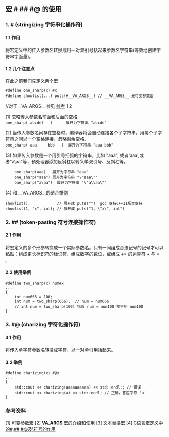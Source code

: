 ## 宏 # ## #@ 的使用 ##
### 1. # (stringizing 字符串化操作符) ###
#### 1.1 作用 ####
  将宏定义中的传入参数名转换成用一对双引号括起来参数名字符串(等效地创建字符串字面量)。

#### 1.2 几个注意点 ####
在此之前我们先定义两个宏

```
#define one_sharp(x) #x
#define showlist(...) puts(#__VA_ARGS__) // __VA_ARGS__ 是可变参数宏
```
//对于__VA_ARGS__ 参见  [参考](#参考资料) 1 2

(1) 忽略传入参数名前面和后面的空格.  
`one_sharp( abcdef   )      展开为字符串 "abcde"`  

(2) 当传入参数名间存在空格时，编译器将会自动连接各个子字符串，用每个子字符串之间以一个空格连接，忽略剩余空格.  
`one_sharp( aaa     bbb   )  展开为字符串 "aaa bbb"`  

(3) 如果传入参数是一个用引号括弧的字符串，比如 "aaa", 或者'aaa',或者"a\aa"等，预处理器添加反斜杠以转义单双引号、反斜杠等。

```
	one_sharp(aaa)   展开为字符串 "aaa"
	one_sharp("aaa") 展开为字符串 "\"aaa\""
	one_sharp("a\aa")  展开为字符串 "\"a\\aa\""
```

(4) 和 __VA_ARGS__的结合举例
```
showlist();            // 展开成 puts("")  gcc 支持C++11版本支持
showlist(1, "x", int); // 展开成 puts("1, \"x\", int")
```

### 2. ## (token-pasting 符号连接操作符) ###
#### 2.1 作用 ####
将宏定义的多个形参转换成一个实际参数名。只有一同组成合法记号的记号才可以粘贴：组成更长标识符的标识符、组成数字的数位，或组成 += 的运算符 + 与 = 。
#### 2.2 使用举例 ####

```
#define two_sharp(x) num#x
...
{
	int num666 = 100;
	int num = two_sharp(666);  // num = num666
	// int num = two_sharp(100) 错误 num = num100 找不到 num100
}

```

### 3. #@ (charizing 字符化操作符) ###
#### 3.1 作用 ####
将传入单字符参数名转换成字符，以一对单引用括起来。
#### 3.2 举例 ####
```
#define charizing(x) #@x
...
{
	std::cout << charizing(aaaaaaaaaa) << std::endl;; // 错误
	std::cout << charizing(a) << std::endl; // 正确，答应字符 'a'
}
```

### 参考资料 ###
[1]  [可变参数宏](https://zh.wikipedia.org/zh-hans/%E5%8F%AF%E5%8F%98%E5%8F%82%E6%95%B0%E5%AE%8F)
[2]  [__VA_ARGS__ 宏的介绍和使用](https://blog.csdn.net/bat67/article/details/77542165)
[3]  [文本替换宏](https://zh.cppreference.com/w/cpp/preprocessor/replace)
[4]  [C语言宏定义中的#,##,#@及\符号的作用](http://www.cnblogs.com/doctorqbw/archive/2011/11/14/2248628.html)